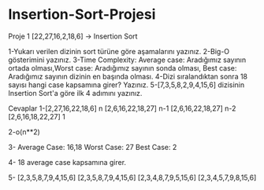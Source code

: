 # Insertion-Sort-Projesi
Proje 1
[22,27,16,2,18,6] -> Insertion Sort

1-Yukarı verilen dizinin sort türüne göre aşamalarını yazınız.
2-Big-O gösterimini yazınız.
3-Time Complexity: Average case: Aradığımız sayının ortada olması,Worst case: Aradığımız sayının sonda olması, Best case: Aradığımız sayının dizinin en başında olması.
4-Dizi sıralandıktan sonra 18 sayısı hangi case kapsamına girer? Yazınız.
5-[7,3,5,8,2,9,4,15,6] dizisinin Insertion Sort'a göre ilk 4 adımını yazınız.

Cevaplar
1-[2,27,16,22,18,6] n
  [2,6,16,22,18,27] n-1
  [2,6,16,22,18,27] n-2
  [2,6,16,18,22,27] 1
  
 2-o(n**2)
 
 3- Average Case: 16,18
    Worst Case: 27
    Best Case: 2
    
 4- 18 average case kapsamına girer.
 
 5- [2,3,5,8,7,9,4,15,6]
 	[2,3,5,8,7,9,4,15,6]
	[2,3,4,8,7,9,5,15,6]
	[2,3,4,5,7,9,8,15,6]
 
